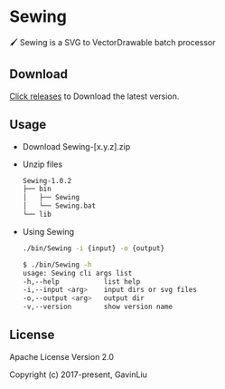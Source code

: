 # Sewing

🖌 Sewing is a SVG to VectorDrawable batch processor

## Download

[Click releases](https://github.com/Quickits/Sewing/releases) to Download the latest version.

## Usage

- Download Sewing-[x.y.z].zip

- Unzip files

  ```bash
  Sewing-1.0.2
  ├── bin
  │   ├── Sewing
  │   └── Sewing.bat
  └── lib
  ```

- Using Sewing

  ```bash
  ./bin/Sewing -i {input} -o {output}
  ```

  ```bash
  $ ./bin/Sewing -h
  usage: Sewing cli args list
  -h,--help           list help
  -i,--input <arg>    input dirs or svg files
  -o,--output <arg>   output dir
  -v,--version        show version name
  ```

## License

Apache License Version 2.0

Copyright (c) 2017-present, GavinLiu
